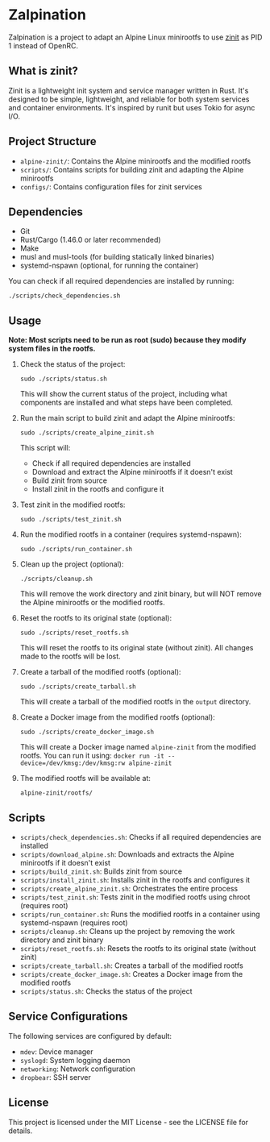 # Zalpination

Zalpination is a project to adapt an Alpine Linux minirootfs to use [zinit](https://github.com/threefoldtech/zinit) as PID 1 instead of OpenRC.

## What is zinit?

Zinit is a lightweight init system and service manager written in Rust. It's designed to be simple, lightweight, and reliable for both system services and container environments. It's inspired by runit but uses Tokio for async I/O.

## Project Structure

- `alpine-zinit/`: Contains the Alpine minirootfs and the modified rootfs
- `scripts/`: Contains scripts for building zinit and adapting the Alpine minirootfs
- `configs/`: Contains configuration files for zinit services

## Dependencies

- Git
- Rust/Cargo (1.46.0 or later recommended)
- Make
- musl and musl-tools (for building statically linked binaries)
- systemd-nspawn (optional, for running the container)

You can check if all required dependencies are installed by running:
```
./scripts/check_dependencies.sh
```

## Usage

**Note: Most scripts need to be run as root (sudo) because they modify system files in the rootfs.**

1. Check the status of the project:
   ```
   sudo ./scripts/status.sh
   ```
   This will show the current status of the project, including what components are installed and what steps have been completed.

2. Run the main script to build zinit and adapt the Alpine minirootfs:
   ```
   sudo ./scripts/create_alpine_zinit.sh
   ```
   
   This script will:
   - Check if all required dependencies are installed
   - Download and extract the Alpine minirootfs if it doesn't exist
   - Build zinit from source
   - Install zinit in the rootfs and configure it

3. Test zinit in the modified rootfs:
   ```
   sudo ./scripts/test_zinit.sh
   ```

4. Run the modified rootfs in a container (requires systemd-nspawn):
   ```
   sudo ./scripts/run_container.sh
   ```

5. Clean up the project (optional):
   ```
   ./scripts/cleanup.sh
   ```
   This will remove the work directory and zinit binary, but will NOT remove the Alpine minirootfs or the modified rootfs.

6. Reset the rootfs to its original state (optional):
   ```
   sudo ./scripts/reset_rootfs.sh
   ```
   This will reset the rootfs to its original state (without zinit). All changes made to the rootfs will be lost.

7. Create a tarball of the modified rootfs (optional):
   ```
   sudo ./scripts/create_tarball.sh
   ```
   This will create a tarball of the modified rootfs in the `output` directory.

8. Create a Docker image from the modified rootfs (optional):
   ```
   sudo ./scripts/create_docker_image.sh
   ```
   This will create a Docker image named `alpine-zinit` from the modified rootfs.
   You can run it using: `docker run -it --device=/dev/kmsg:/dev/kmsg:rw alpine-zinit`

4. The modified rootfs will be available at:
   ```
   alpine-zinit/rootfs/
   ```

## Scripts

- `scripts/check_dependencies.sh`: Checks if all required dependencies are installed
- `scripts/download_alpine.sh`: Downloads and extracts the Alpine minirootfs if it doesn't exist
- `scripts/build_zinit.sh`: Builds zinit from source
- `scripts/install_zinit.sh`: Installs zinit in the rootfs and configures it
- `scripts/create_alpine_zinit.sh`: Orchestrates the entire process
- `scripts/test_zinit.sh`: Tests zinit in the modified rootfs using chroot (requires root)
- `scripts/run_container.sh`: Runs the modified rootfs in a container using systemd-nspawn (requires root)
- `scripts/cleanup.sh`: Cleans up the project by removing the work directory and zinit binary
- `scripts/reset_rootfs.sh`: Resets the rootfs to its original state (without zinit)
- `scripts/create_tarball.sh`: Creates a tarball of the modified rootfs
- `scripts/create_docker_image.sh`: Creates a Docker image from the modified rootfs
- `scripts/status.sh`: Checks the status of the project

## Service Configurations

The following services are configured by default:

- `mdev`: Device manager
- `syslogd`: System logging daemon
- `networking`: Network configuration
- `dropbear`: SSH server

## License

This project is licensed under the MIT License - see the LICENSE file for details.